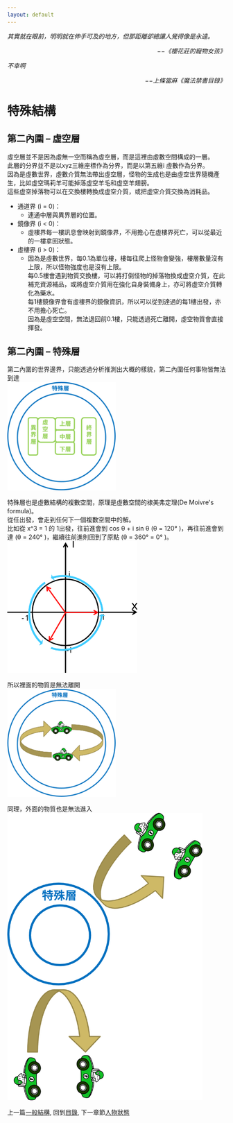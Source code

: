 ```yaml
---
layout: default
---
```


*其實就在眼前，明明就在伸手可及的地方，但那距離卻總讓人覺得像是永遠。*  
<p align="right"><i>−−《櫻花莊的寵物女孩》</i></p>

*不幸啊*  
<p align="right"><i>−−上條當麻《魔法禁書目錄》</i></p>

# 特殊結構
## 第二內圍 – 虛空層
虛空層並不是因為虛無一空而稱為虛空層，而是這裡由虛數空間構成的一層。  
此層的分界並不是以xyz三維座標作為分界，而是以第五維i 虛數作為分界。  
因為是虛數世界，虛數介質無法帶出虛空層，怪物的生成也是由虛空世界隨機產生，比如虛空瑪莉羊可能掉落虛空羊毛和虛空羊翅膀。  
這些虛空掉落物可以在交換樓轉換成虛空介質，或把虛空介質交換為消耗品。  

  * 通道界 (i = 0)：
    * 連通中層與異界層的位置。  
  * 鏡像界 (i < 0)：
    * 虛樓界每一樓訊息會映射到鏡像界，不用擔心在虛樓界死亡，可以從最近的一樓拿回狀態。  
  * 虛樓界 (i > 0)：
    * 因為是虛數世界，每0.1為單位樓，樓每往爬上怪物會變強，樓層數量沒有上限，所以怪物強度也是沒有上限。  
      每0.5樓會遇到物質交換樓，可以將打倒怪物的掉落物換成虛空介質，在此補充資源補品，或將虛空介質用在強化自身裝備身上，亦可將虛空介質轉化為藥水。  
      每1樓鏡像界會有虛樓界的鏡像資訊，所以可以從到達過的每1樓出發，亦不用擔心死亡。  
      因為是虛空空間，無法退回前0.1樓，只能透過死亡離開，虛空物質會直接揮發。  

## 第二內圍 – 特殊層
第二內圍的世界邊界，只能透過分析推測出大概的樣貌，第二內圍任何事物皆無法到達  
<img src="./Peculiar-Boundary.svg" Width="250" />

特殊層也是虛數結構的複數空間，原理是虛數空間的棣美弗定理(De Moivre's formula)。  
從任出發，會走到任何下一個複數空間中的解。  
比如從 x^3 = 1 的 1出發，往前進會到 cos θ + i sin θ (θ = 120° )，再往前進會到達 (θ = 240° )，繼續往前進則回到了原點 (θ = 360° = 0° )。  
<img src="./Peculiar-Formula.svg" Width="300" />

所以裡面的物質是無法離開  
<img src="./Peculiar-Boundary1.svg" Width="250" />

同理，外面的物質也是無法進入  
<img src="./Peculiar-Boundary2.svg" Width="450" />


上一篇[一般結構](./General), 
回到[目錄](/SettingBook/#ch-3-god-view), 
下一章節[人物狀態](./Attribute)

